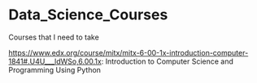 Data_Science_Courses
====================

Courses that I need to take



</url>https://www.edx.org/course/mitx/mitx-6-00-1x-introduction-computer-1841#.U4U___ldWSo,6.00.1x: Introduction to Computer Science and Programming Using Python</url>
